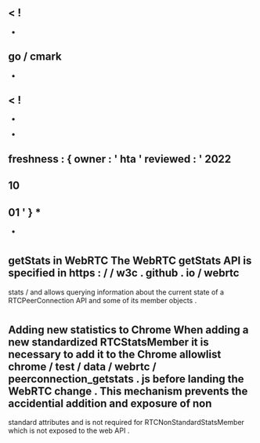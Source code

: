 <
!
-
-
go
/
cmark
-
-
>
<
!
-
-
*
freshness
:
{
owner
:
'
hta
'
reviewed
:
'
2022
-
10
-
01
'
}
*
-
-
>
#
getStats
in
WebRTC
The
WebRTC
getStats
API
is
specified
in
https
:
/
/
w3c
.
github
.
io
/
webrtc
-
stats
/
and
allows
querying
information
about
the
current
state
of
a
RTCPeerConnection
API
and
some
of
its
member
objects
.
#
#
Adding
new
statistics
to
Chrome
When
adding
a
new
standardized
RTCStatsMember
it
is
necessary
to
add
it
to
the
Chrome
allowlist
chrome
/
test
/
data
/
webrtc
/
peerconnection_getstats
.
js
before
landing
the
WebRTC
change
.
This
mechanism
prevents
the
accidential
addition
and
exposure
of
non
-
standard
attributes
and
is
not
required
for
RTCNonStandardStatsMember
which
is
not
exposed
to
the
web
API
.
